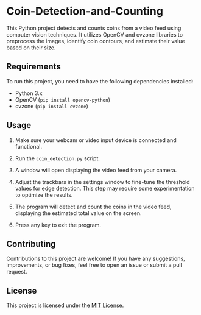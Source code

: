 # Coin-Detection-and-Counting

This Python project detects and counts coins from a video feed using computer vision techniques. It utilizes OpenCV and cvzone libraries to preprocess the images, identify coin contours, and estimate their value based on their size.

## Requirements

To run this project, you need to have the following dependencies installed:

- Python 3.x
- OpenCV (`pip install opencv-python`)
- cvzone (`pip install cvzone`)

## Usage

1. Make sure your webcam or video input device is connected and functional.

2. Run the `coin_detection.py` script.

3. A window will open displaying the video feed from your camera.

4. Adjust the trackbars in the settings window to fine-tune the threshold values for edge detection. This step may require some experimentation to optimize the results.

5. The program will detect and count the coins in the video feed, displaying the estimated total value on the screen.

6. Press any key to exit the program.

## Contributing

Contributions to this project are welcome! If you have any suggestions, improvements, or bug fixes, feel free to open an issue or submit a pull request.

## License

This project is licensed under the [MIT License](LICENSE).
